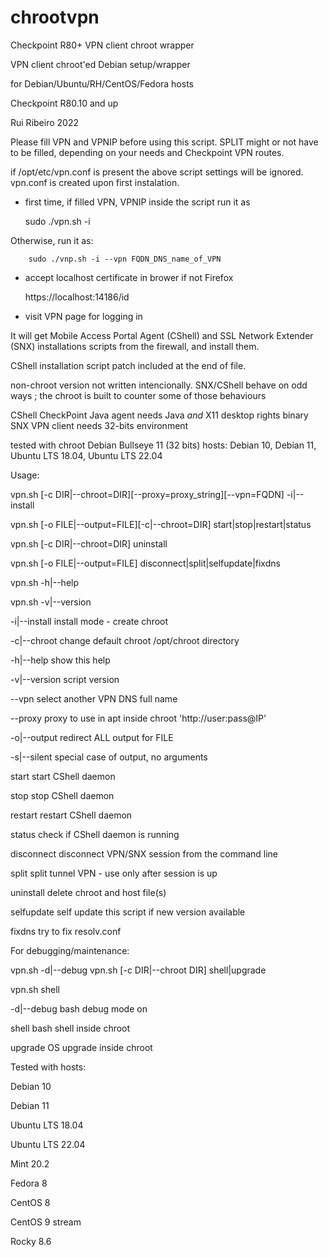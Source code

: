# chrootvpn  

Checkpoint R80+ VPN client chroot wrapper

VPN client chroot'ed Debian setup/wrapper 

for Debian/Ubuntu/RH/CentOS/Fedora hosts

Checkpoint R80.10 and up

Rui Ribeiro 2022

Please fill VPN and VPNIP before using this script.
SPLIT might or not have to be filled, depending on your needs
and Checkpoint VPN routes.

if /opt/etc/vpn.conf is present the above script settings will be 
ignored. vpn.conf is created upon first instalation.

- first time, if filled VPN, VPNIP inside the script run it as 

	
	sudo ./vpn.sh -i

Otherwise, run it as:

        sudo ./vnp.sh -i --vpn FQDN_DNS_name_of_VPN
	

- accept localhost certificate in brower if not Firefox

	https://localhost:14186/id 

- visit VPN page for logging in 

It will get Mobile Access Portal Agent (CShell) and SSL Network Extender (SNX) installations scripts from the firewall, and install them.

CShell installation script patch included at the end of file.

non-chroot version not written intencionally.
SNX/CShell behave on odd ways ; the chroot is built to counter some of those behaviours

CShell CheckPoint Java agent needs Java *and* X11 desktop rights
binary SNX VPN client needs 32-bits environment

tested with chroot Debian Bullseye 11 (32 bits)
hosts: Debian 10, Debian 11, Ubuntu LTS 18.04, Ubuntu LTS 22.04

Usage:

vpn.sh [-c DIR|--chroot=DIR][--proxy=proxy_string][--vpn=FQDN] -i|--install

vpn.sh [-o FILE|--output=FILE][-c|--chroot=DIR] start|stop|restart|status

vpn.sh [-c DIR|--chroot=DIR] uninstall

vpn.sh [-o FILE|--output=FILE] disconnect|split|selfupdate|fixdns

vpn.sh -h|--help

vpn.sh -v|--version

-i|--install install mode - create chroot

-c|--chroot  change default chroot /opt/chroot directory

-h|--help    show this help

-v|--version script version

--vpn        select another VPN DNS full name

--proxy      proxy to use in apt inside chroot 'http://user:pass@IP'

-o|--output  redirect ALL output for FILE

-s|--silent  special case of output, no arguments


start        start CShell daemon

stop         stop  CShell daemon

restart      restart CShell daemon

status       check if CShell daemon is running

disconnect   disconnect VPN/SNX session from the command line

split        split tunnel VPN - use only after session is up

uninstall    delete chroot and host file(s)

selfupdate   self update this script if new version available

fixdns       try to fix resolv.conf


For debugging/maintenance:


vpn.sh -d|--debug
vpn.sh [-c DIR|--chroot DIR] shell|upgrade

vpn.sh shell


-d|--debug   bash debug mode on

shell        bash shell inside chroot

upgrade      OS upgrade inside chroot




Tested with hosts:

Debian 10

Debian 11

Ubuntu LTS 18.04

Ubuntu LTS 22.04

Mint   20.2

Fedora 8

CentOS 8

CentOS 9 stream

Rocky 8.6
